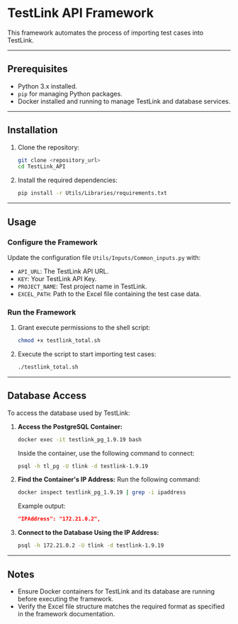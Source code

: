# TestLink API Framework

This framework automates the process of importing test cases into TestLink.

---

## Prerequisites

- Python 3.x installed.
- `pip` for managing Python packages.
- Docker installed and running to manage TestLink and database services.

---

## Installation

1. Clone the repository:
    ```bash
    git clone <repository_url>
    cd TestLink_API
    ```

2. Install the required dependencies:
    ```bash
    pip install -r Utils/Libraries/requirements.txt
    ```

---

## Usage

### Configure the Framework

Update the configuration file `Utils/Inputs/Common_inputs.py` with:

- `API_URL`: The TestLink API URL.
- `KEY`: Your TestLink API Key.
- `PROJECT_NAME`: Test project name in TestLink.
- `EXCEL_PATH`: Path to the Excel file containing the test case data.

### Run the Framework

1. Grant execute permissions to the shell script:
    ```bash
    chmod +x testlink_total.sh
    ```

2. Execute the script to start importing test cases:
    ```bash
    ./testlink_total.sh
    ```

---

## Database Access

To access the database used by TestLink:

1. **Access the PostgreSQL Container:**
    ```bash
    docker exec -it testlink_pg_1.9.19 bash
    ```
    Inside the container, use the following command to connect:
    ```bash
    psql -h tl_pg -U tlink -d testlink-1.9.19
    ```

2. **Find the Container's IP Address:**
    Run the following command:
    ```bash
    docker inspect testlink_pg_1.9.19 | grep -i ipaddress
    ```
    Example output:
    ```json
    "IPAddress": "172.21.0.2",
    ```

3. **Connect to the Database Using the IP Address:**
    ```bash
    psql -h 172.21.0.2 -U tlink -d testlink-1.9.19
    ```

---

## Notes

- Ensure Docker containers for TestLink and its database are running before executing the framework.
- Verify the Excel file structure matches the required format as specified in the framework documentation.
